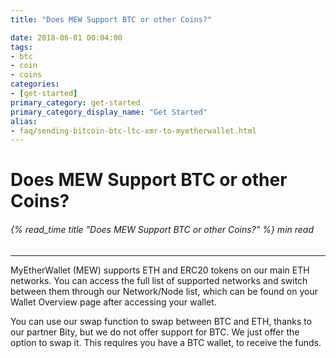 ```yaml
---
title: "Does MEW Support BTC or other Coins?"

date: 2018-06-01 00:04:00
tags:
- btc
- coin
- coins
categories:
- [get-started]
primary_category: get-started
primary_category_display_name: "Get Started"
alias:
- faq/sending-bitcoin-btc-ltc-xmr-to-myetherwallet.html
---
```


# __Does MEW Support BTC or other Coins?__
###### {% read_time title "Does MEW Support BTC or other Coins?" %} min read
***

MyEtherWallet (MEW) supports ETH and ERC20 tokens on our main ETH networks. You can access the full list of supported networks and switch between them through our Network/Node list, which can be found on your Wallet Overview page after accessing your wallet. 

You can use our swap function to swap between BTC and ETH, thanks to our partner Bity, but we do not offer support for BTC. We just offer the option to swap it. This requires you have a BTC wallet, to receive the funds. 
